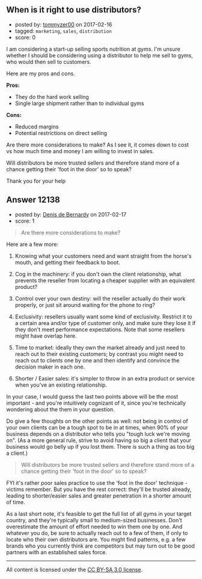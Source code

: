 ## When is it right to use distributors?

- posted by: [tommyzer00](https://stackexchange.com/users/7243999/tommyzer00) on 2017-02-16
- tagged: `marketing`, `sales`, `distribution`
- score: 0

<p>I am considering a start-up selling sports nutrition at gyms. I'm unsure whether I should be considering using a distributor to help me sell to gyms, who would then sell to customers. </p>

<p>Here are my pros and cons.</p>

<p><strong>Pros:</strong></p>

<ul>
<li>They do the hard work selling</li>
<li>Single large shipment rather than to individual gyms</li>
</ul>

<p><strong>Cons:</strong></p>

<ul>
<li>Reduced margins</li>
<li>Potential restrictions on direct selling</li>
</ul>

<p>Are there more considerations to make? As I see it, it comes down to cost vs how much time and money I am willing to invest in sales.</p>

<p>Will distributors be more trusted sellers and therefore stand more of a chance getting their 'foot in the door' so to speak?</p>

<p>Thank you for your help</p>



## Answer 12138

- posted by: [Denis de Bernardy](https://stackexchange.com/users/182468/denis-de-bernardy) on 2017-02-17
- score: 1

<blockquote>
  <p>Are there more considerations to make?</p>
</blockquote>

<p>Here are a few more:</p>

<ol>
<li><p>Knowing what your customers need and want straight from the horse's mouth, and getting their feedback to boot.</p></li>
<li><p>Cog in the machinery: if you don't own the client relationship, what prevents the reseller from locating a cheaper supplier with an equivalent product?</p></li>
<li><p>Control over your own destiny: will the reseller actually do their work properly, or just sit around waiting for the phone to ring?</p></li>
<li><p>Exclusivity: resellers usually want some kind of exclusivity. Restrict it to a certain area and/or type of customer only, and make sure they lose it if they don't meet performance expectations. Note that some resellers might have overlap here.</p></li>
<li><p>Time to market: ideally they own the market already and just need to reach out to their existing customers; by contrast you might need to reach out to clients one by one and then identify and convince the decision maker in each one.</p></li>
<li><p>Shorter / Easier sales: it's simpler to throw in an extra product or service when you've an existing relationship.</p></li>
</ol>

<p>In your case, I would guess the last two points above will be the most important - and you're intuitively cognizant of it, since you're technically wondering about the them in your question.</p>

<p>Do give a few thoughts on the other points as well: not being in control of your own clients can be a tough spot to be in at times, when 90% of your business depends on a distributor who tells you "tough luck we're moving on". (As a more general rule, strive to avoid having so big a client that your business would go belly up if you lost them. There <em>is</em> such a thing as too big a client.)</p>

<blockquote>
  <p>Will distributors be more trusted sellers and therefore stand more of a chance getting their 'foot in the door' so to speak?</p>
</blockquote>

<p>FYI it's rather poor sales practice to use the 'foot in the door' technique - victims remember. But you have the rest correct: they'll be trusted already, leading to shorter/easier sales and greater penetration in a shorter amount of time.</p>

<p>As a last short note, it's feasible to get the full list of all gyms in your target country, and they're typically small to medium-sized businesses. Don't overestimate the amount of effort needed to win them one by one. And whatever you do, be sure to actually reach out to a few of them, if only to locate who their own distributors are. You might find patterns, e.g. a few brands who you currently think are competitors but may turn out to be good partners with an established sales force.</p>




---

All content is licensed under the [CC BY-SA 3.0 license](https://creativecommons.org/licenses/by-sa/3.0/).

